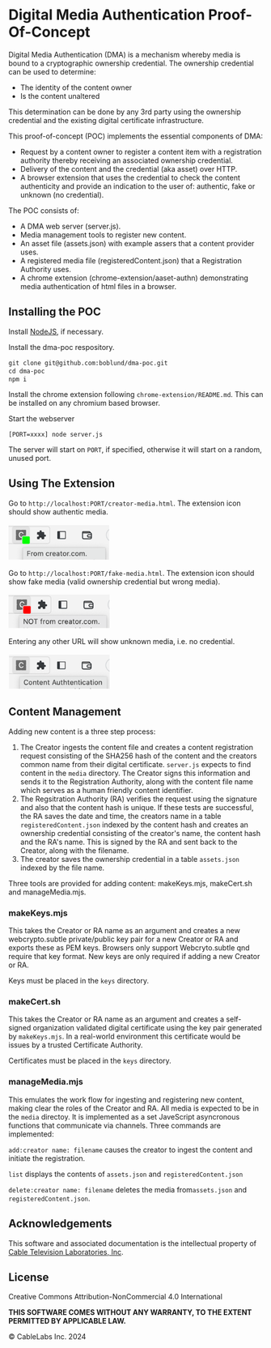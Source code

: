 # Digital Media Authentication Proof-Of-Concept

Digital Media Authentication (DMA) is a mechanism whereby media is bound to a cryptographic ownership credential. The ownership credential can be used to determine:
- The identity of the content owner
- Is the content unaltered

This determination can be done by any 3rd party using the ownership credential and the existing digital certificate infrastructure.

This proof-of-concept (POC) implements the essential components of DMA:
- Request by a content owner to register a content item with a registration authority thereby receiving an associated ownership credential.
- Delivery of the content and the credential (aka asset) over HTTP.
- A browser extension that uses the credential to check the content authenticity and provide an indication to the user of: authentic, fake or unknown (no credential).

The POC consists of:
- A DMA web server (server.js).
- Media management tools to register new content.
- An asset file (assets.json) with example assers that a content provider uses.
- A registered media file (registeredContent.json) that a Registration Authority uses.
- A chrome extension (chrome-extension/aaset-authn) demonstrating media authentication of html files in a browser.

## Installing the POC

Install [NodeJS](https://nodejs.org), if necessary.

Install the dma-poc respository.

```
git clone git@github.com:boblund/dma-poc.git
cd dma-poc
npm i
```

Install the chrome extension following ```chrome-extension/README.md```. This can be installed on any chromium based browser.

Start the webserver

```
[PORT=xxxx] node server.js
```

The server will start on ```PORT```, if specified, otherwise it will start on a random, unused port.

## Using The Extension
Go to ```http://localhost:PORT/creator-media.html```. The extension icon should show authentic media.
</br></br><img src="./authenticMedia.png" alt="icon" width="200"/>  

Go to ```http://localhost:PORT/fake-media.html```. The extension icon should show fake media (valid ownership credential but wrong media).
</br></br><img src="./fakeMedia.png" alt="icon" width="200"/>   

Entering any other URL will show unknown media, i.e. no credential.
</br></br><img src="./nocred.png" alt="icon" width="200"/>  

## Content Management

Adding new content is a three step process:

1. The Creator ingests the content file and creates a content registration request consisting of the SHA256 hash of the content and the creators common name from their digital certificate. ```server.js``` expects to find content in the ```media``` directory. The Creator signs this information and sends it to the Registration Authority, along with the content file name which serves as a human friendly content identifier.
2. The Regsitration Authority (RA) verifies the request using the signature and also that the content hash is unique. If these tests are successful, the RA saves the date and time, the creators name in a table ```registeredContent.json``` indexed by the content hash and creates an ownership credential consisting of the creator's name, the content hash and the RA's name. This is signed by the RA and sent back to the Creator, along with the filename.
3. The creator saves the ownership credential in a table ```assets.json``` indexed by the file name.

Three tools are provided for adding content: makeKeys.mjs, makeCert.sh and manageMedia.mjs.

### makeKeys.mjs

This takes the Creator or RA name as an argument and creates a new webcrypto.subtle private/public key pair for a new Creator or RA and exports these as PEM keys. Browsers only support Webcryto.subtle qnd require that key format. New keys are only required if adding a new Creator or RA.

Keys must be placed in the ```keys``` directory.

### makeCert.sh

This takes the Creator or RA name as an argument and creates a self-signed organization validated digital certificate using the key pair generated by ```makeKeys.mjs```. In a real-world environment this certificate would be issues by a trusted Certificate Authority.

Certificates must be placed in the ```keys``` directory.

### manageMedia.mjs

This emulates the work flow for ingesting and registering new content, making clear the roles of the Creator and RA. All media is expected to be in the ```media``` directoy. It is implemented as a set JaveScript asyncronous functions that communicate via channels. Three commands are implemented:

```add:creator name: filename``` causes the creator to ingest the content and initiate the registration.

```list``` displays the contents of ```assets.json``` and ```registeredContent.json```

```delete:creator name: filename``` deletes the media from```assets.json``` and ```registeredContent.json```.

## Acknowledgements

This software and associated documentation is the intellectual property of [Cable Television Laboratories, Inc](www.cablelabs.com).

## License

Creative Commons Attribution-NonCommercial 4.0 International

**THIS SOFTWARE COMES WITHOUT ANY WARRANTY, TO THE EXTENT PERMITTED BY APPLICABLE LAW.**

© CableLabs Inc. 2024
